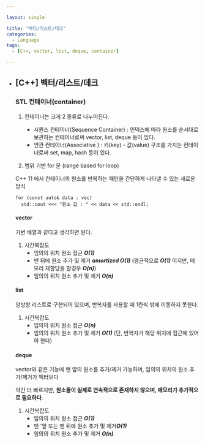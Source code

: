 ```yaml
---

layout: single

title: "벡터/리스트/데크"
categories:
  - Language
tags:
  - [C++, vector, list, deque, container]

---
```


- ##  [C++] 벡터/리스트/데크  

  ### STL 컨테이너(container)

  1. 컨테이너는 크게 2 종류로 나누어진다.
     - 시퀀스 컨테이너(Sequence Container) : 인덱스에 따라 원소를 순서대로 보관하는 컨테이너로써 vector, list, deque 등이 있다.
     - 연관 컨테이너(Associative ) : 키(key) - 값(value) 구조를 가지는 컨테이너로써 set, map, hash 등이 있다.

  2. 범위 기반 for 문 (range based for loop)

  C++ 11 에서 컨테이너의 원소를 반복하는 패턴을 간단하게 나타낼 수 있는 새로운 방식

  ```
  for (const auto& data : vec)
  	std::cout <<< "원소 값 : " << data << std::endl;
  ```

  #### vector

    가변 배열과 같다고 생각하면 된다.

  1. 시간복잡도
     - 임의의 위치 원소 접근 ***O(1)***
     - 맨 뒤에 원소 추가 및 제거 ***amortized O(1)*** (평균적으로 ***O(1)*** 이지만, 메모리 재할당을 할경우 ***O(n)***)
     - 임의의 위치 원소 추가 및 제거 ***O(n)***

  #### list

    양방향 리스트로 구현되어 있으며, 반복자를 사용할 때 1칸씩 밖에 이동하지 못한다.

  1. 시간복잡도
     - 임의의 위치 원소 접근 ***O(n)***
     - 임의의 위치 원소 추가 및 제거 ***O(1)*** (단, 반복자가 해당 위치에 접근해 있어야 한다)

  #### deque

    vector와 같은 기능에 맨 앞의 원소를 추가/제거 가능하며, 임의의 위치의 원소 추가/제거가 벡터보다

    약간 더 빠르지만, **원소들이 실제로 연속적으로 존재하지 않으며, 메모리가 추가적으로 필요하다**.

  1. 시간복잡도
     - 임의의 위치 원소 접근 ***O(1)***
     - 맨 '앞 또는 맨 뒤에 원소 추가 및 제거***O(1)***
     - 임의의 위치 원소 추가 및 제거 ***O(n)***
